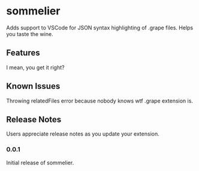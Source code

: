 # sommelier

Adds support to VSCode for JSON syntax highlighting of .grape files. Helps you taste the wine.

## Features

I mean, you get it right?


## Known Issues

Throwing relatedFiles error because nobody knows wtf .grape extension is. 

## Release Notes

Users appreciate release notes as you update your extension.

### 0.0.1

Initial release of sommelier.